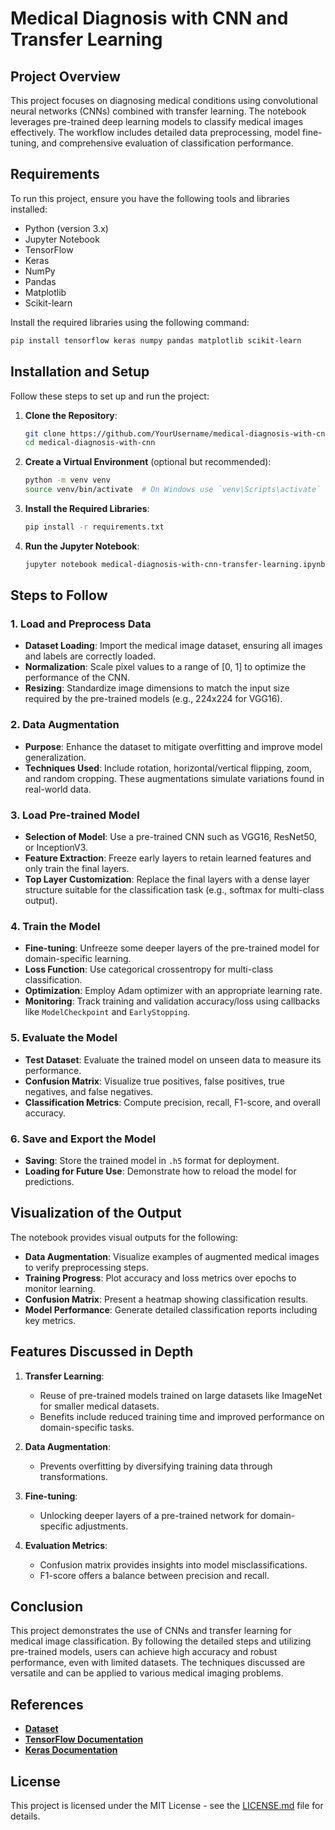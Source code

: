 # Medical Diagnosis with CNN and Transfer Learning

## Project Overview

This project focuses on diagnosing medical conditions using convolutional neural networks (CNNs) combined with transfer learning. The notebook leverages pre-trained deep learning models to classify medical images effectively. The workflow includes detailed data preprocessing, model fine-tuning, and comprehensive evaluation of classification performance.

## Requirements

To run this project, ensure you have the following tools and libraries installed:

- Python (version 3.x)
- Jupyter Notebook
- TensorFlow
- Keras
- NumPy
- Pandas
- Matplotlib
- Scikit-learn

Install the required libraries using the following command:

```bash
pip install tensorflow keras numpy pandas matplotlib scikit-learn
```

## Installation and Setup

Follow these steps to set up and run the project:

1. **Clone the Repository**:

   ```bash
   git clone https://github.com/YourUsername/medical-diagnosis-with-cnn
   cd medical-diagnosis-with-cnn
   ```

2. **Create a Virtual Environment** (optional but recommended):

   ```bash
   python -m venv venv
   source venv/bin/activate  # On Windows use `venv\Scripts\activate`
   ```

3. **Install the Required Libraries**:

   ```bash
   pip install -r requirements.txt
   ```

4. **Run the Jupyter Notebook**:

   ```bash
   jupyter notebook medical-diagnosis-with-cnn-transfer-learning.ipynb
   ```

## Steps to Follow

### 1. Load and Preprocess Data

- **Dataset Loading**: Import the medical image dataset, ensuring all images and labels are correctly loaded.
- **Normalization**: Scale pixel values to a range of [0, 1] to optimize the performance of the CNN.
- **Resizing**: Standardize image dimensions to match the input size required by the pre-trained models (e.g., 224x224 for VGG16).

### 2. Data Augmentation

- **Purpose**: Enhance the dataset to mitigate overfitting and improve model generalization.
- **Techniques Used**: Include rotation, horizontal/vertical flipping, zoom, and random cropping. These augmentations simulate variations found in real-world data.

### 3. Load Pre-trained Model

- **Selection of Model**: Use a pre-trained CNN such as VGG16, ResNet50, or InceptionV3.
- **Feature Extraction**: Freeze early layers to retain learned features and only train the final layers.
- **Top Layer Customization**: Replace the final layers with a dense layer structure suitable for the classification task (e.g., softmax for multi-class output).

### 4. Train the Model

- **Fine-tuning**: Unfreeze some deeper layers of the pre-trained model for domain-specific learning.
- **Loss Function**: Use categorical crossentropy for multi-class classification.
- **Optimization**: Employ Adam optimizer with an appropriate learning rate.
- **Monitoring**: Track training and validation accuracy/loss using callbacks like `ModelCheckpoint` and `EarlyStopping`.

### 5. Evaluate the Model

- **Test Dataset**: Evaluate the trained model on unseen data to measure its performance.
- **Confusion Matrix**: Visualize true positives, false positives, true negatives, and false negatives.
- **Classification Metrics**: Compute precision, recall, F1-score, and overall accuracy.

### 6. Save and Export the Model

- **Saving**: Store the trained model in `.h5` format for deployment.
- **Loading for Future Use**: Demonstrate how to reload the model for predictions.

## Visualization of the Output

The notebook provides visual outputs for the following:

- **Data Augmentation**: Visualize examples of augmented medical images to verify preprocessing steps.
- **Training Progress**: Plot accuracy and loss metrics over epochs to monitor learning.
- **Confusion Matrix**: Present a heatmap showing classification results.
- **Model Performance**: Generate detailed classification reports including key metrics.

## Features Discussed in Depth

1. **Transfer Learning**:

   - Reuse of pre-trained models trained on large datasets like ImageNet for smaller medical datasets.
   - Benefits include reduced training time and improved performance on domain-specific tasks.

2. **Data Augmentation**:

   - Prevents overfitting by diversifying training data through transformations.

3. **Fine-tuning**:

   - Unlocking deeper layers of a pre-trained network for domain-specific adjustments.

4. **Evaluation Metrics**:
   - Confusion matrix provides insights into model misclassifications.
   - F1-score offers a balance between precision and recall.

## Conclusion

This project demonstrates the use of CNNs and transfer learning for medical image classification. By following the detailed steps and utilizing pre-trained models, users can achieve high accuracy and robust performance, even with limited datasets. The techniques discussed are versatile and can be applied to various medical imaging problems.

## References

- **[Dataset](https://www.kaggle.com/datasets/paultimothymooney/chest-xray-pneumonia?select=chest_xray)**
- **[TensorFlow Documentation](https://www.tensorflow.org/)**
- **[Keras Documentation](https://keras.io/)**

## License

This project is licensed under the MIT License - see the [LICENSE.md](LICENSE.md) file for details.
